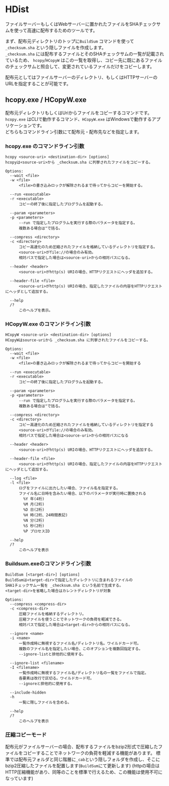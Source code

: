 # HDist
ファイルサーバーもしくはWebサーバーに置かれたファイルをSHAチェックサムを使って高速に配布するためのツールです。

まず、配布元ディレクトリのトップに`BuildSum` コマンドを使って `_checksum.sha` という隠しファイルを作成します。<br>
`_checksum.sha` には配布するファイルとそのSHAチェックサムの一覧が記載されているため、
`hcopy`/`HCopyW` はこの一覧を取得し、コピー先に既にあるファイルのチェックサムと照合して、変更されているファイルだけをコピーします。

配布元としてはファイルサーバーのディレクトリ、もしくはHTTPサーバーのURLを指定することが可能です。

## hcopy.exe / HCopyW.exe
配布元ディレクトリもしくはUriからファイルをコピーするコマンドです。<br>
`hcopy.exe` はCLIで動作するコマンド、`HCopyW.exe` はWindowsで動作するアプリケーションです。<br>
どちらもコマンドライン引数にて配布元・配布先などを指定します。

### hcopy.exe のコマンドライン引数
```
hcopy <source-uri> <destination-dir> [options]
hcopyは<source-uri>から _checksum.sha に列挙されたファイルをコピーする。

Options:
  --wait <file>
  -w <file>
      <file>の書き込みロックが解除されるまで待ってからコピーを開始する。

  --run <executable>
  -r <executable>
      コピーの終了後に指定したプログラムを起動する。

  --param <parameters>
  -p <parameters>
      --run で指定したプログラムを実行する際のパラメータを指定する。
      複数ある場合は"で括る。

  --compress <directory>
  -c <directory>
      コピー高速化のため圧縮されたファイルを格納しているディレクトリを指定する。
      <source-uri>がfile://の場合のみ有効。
      相対パスで指定した場合は<source-uri>からの相対パスになる。

  --header <header>
      <source-uri>がhttp(s) URIの場合、HTTPリクエストにヘッダを追加する。

  --header-file <file>
      <source-uri>がhttp(s) URIの場合、指定したファイルの内容をHTTPリクエストにヘッダとして追加する。

  --help
  /?
      このヘルプを表示。
```
### HCopyW.exe のコマンドライン引数
```
HCopyW <source-uri> <destination-dir> [options]
HCopyWはsource-uriから _checksum.sha に列挙されたファイルをコピーする。

Options:
  --wait <file>
  -w <file>
      <file>の書き込みロックが解除されるまで待ってからコピーを開始する

  --run <executable>
  -r <executable>
      コピーの終了後に指定したプログラムを起動する。

  --param <parameters>
  -p <parameters>
      --run で指定したプログラムを実行する際のパラメータを指定する。
      複数ある場合は"で括る。

  --compress <directory>
  -c <directory>
      コピー高速化のため圧縮されたファイルを格納しているディレクトリを指定する
      <source-uri>がfile://の場合のみ有効。
      相対パスで指定した場合は<source-uri>からの相対パスになる

  --header <header>
      <source-uri>がhttp(s) URIの場合、HTTPリクエストにヘッダを追加する。

  --header-file <file>
      <source-uri>がhttp(s) URIの場合、指定したファイルの内容をHTTPリクエストにヘッダとして追加する。

  --log <file>
  -l <file>
      ログをファイルに出力したい場合、ファイル名を指定する。
      ファイル名に日時を含みたい場合、以下のパラメータが実行時に置換される
        %Y 年(4桁)
        %M 月(2桁)
        %D 日(2桁)
        %H 時(2桁、24時間表記)
        %N 分(2桁)
        %S 秒(2桁)
        %P プロセスID

  --help
  /?
      このヘルプを表示
```
### Buildsum.exeのコマンドライン引数
```
BuildSum [<target-dir>] [options]
BuildSumは<target-dir>で指定したディレクトリに含まれるファイルの
SHA1チェックサム一覧を _checksum.sha という名前で生成する。
<target-dir>を省略した場合はカレントディレクトリが対象

Options:
  --compress <compress-dir>
  -c <compress-dir>
      圧縮ファイルを格納するディレクトリ。
      圧縮ファイルを使うことでネットワークの負荷を軽減できる。
      相対パスで指定した場合は<target-dir>からの相対パスになる。

  --ignore <name>
  -i <name>
      一覧作成時に無視するファイル名/ディレクトリ名。ワイルドカード可。
      複数のファイル名を指定したい場合、このオプションを複数回指定する。
      --ignore-listと排他的に使用する。

  --ignore-list <filename>
  -I <filename>
      一覧作成時に無視するファイル名/ディレクトリ名の一覧をファイルで指定。
      各要素は改行で区切る。ワイルドカード可。
      --ignoreと排他的に使用する。

  --include-hidden
  -h
      一覧に隠しファイルを含める。

  --help
  /?
      このヘルプを表示
```

### 圧縮コピーモード
配布元がファイルサーバーの場合、配布するファイルをbzip2形式で圧縮したファイルをコピーすることでネットワークの負荷を軽減する機能があります。
標準では配布元フォルダと同じ階層に`_cab`という隠しフォルダを作成し、そこにbzip2圧縮したファイルを配置します(`BuildSum`にて更新します)
(httpの場合はHTTP圧縮機能があり、同等のことを標準で行えるため、この機能は使用不可になっています)
